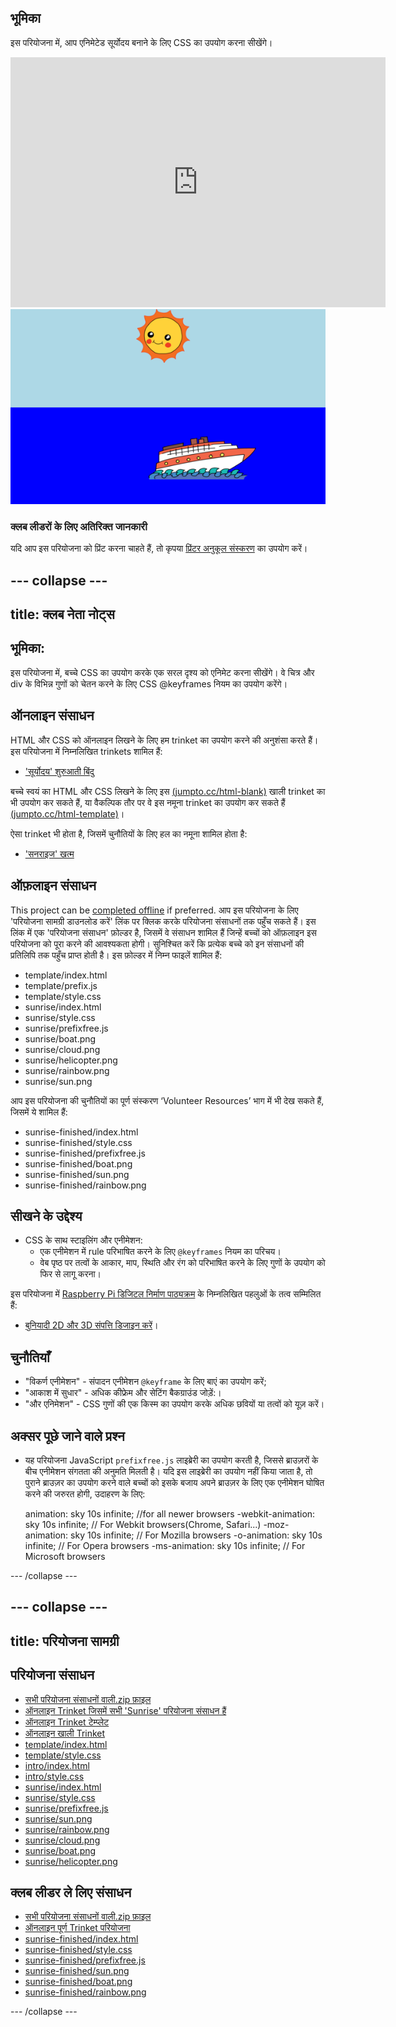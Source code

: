 ## भूमिका

इस परियोजना में, आप एनिमेटेड सूर्योदय बनाने के लिए CSS का उपयोग करना सीखेंगे।

<div class="trinket">
  <iframe src="https://trinket.io/embed/html/abcc0284a3?outputOnly=true&start=result" width="600" height="400" frameborder="0" marginwidth="0" marginheight="0" allowfullscreen>
  </iframe>
  <img src="images/sunrise-final.png">
</div>

### क्लब लीडरों के लिए अतिरिक्त जानकारी

यदि आप इस परियोजना को प्रिंट करना चाहते हैं, तो कृपया [प्रिंटर अनुकूल संस्करण](https://projects.raspberrypi.org/en/projects/sunrise/print) का उपयोग करें।

## \--- collapse \---

## title: क्लब नेता नोट्स

## भूमिका:

इस परियोजना में, बच्चे CSS का उपयोग करके एक सरल दृश्य को एनिमेट करना सीखेंगे। वे चित्र और div के विभिन्न गुणों को चेतन करने के लिए CSS @keyframes नियम का उपयोग करेंगे।

## ऑनलाइन संसाधन

HTML और CSS को ऑनलाइन लिखने के लिए हम trinket का उपयोग करने की अनुशंसा करते हैं। इस परियोजना में निम्नलिखित trinkets शामिल हैं:

+ ['सूर्योदय' शुरुआती बिंदु](http://jumpto.cc/web-sunrise)

बच्चे स्वयं का HTML और CSS लिखने के लिए इस [(jumpto.cc/html-blank)](http://jumpto.cc/html-blank) खाली trinket का भी उपयोग कर सकते हैं, या वैकल्पिक तौर पर वे इस नमूना trinket का उपयोग कर सकते हैं [(jumpto.cc/html-template)](http://jumpto.cc/html-template)।

ऐसा trinket भी होता है, जिसमें चुनौतियों के लिए हल का नमूना शामिल होता है:

+ ['सनराइज' खत्म](https://trinket.io/html/abcc0284a3)

## ऑफ़लाइन संसाधन

This project can be [completed offline](https://rpf.io/html-offline) if preferred. आप इस परियोजना के लिए 'परियोजना सामग्री डाउनलोड करें' लिंक पर क्लिक करके परियोजना संसाधनों तक पहुँच सकते हैं। इस लिंक में एक 'परियोजना संसाधन' फ़ोल्डर है, जिसमें वे संसाधन शामिल हैं जिन्हें बच्चों को ऑफ़लाइन इस परियोजना को पूरा करने की आवश्यकता होगी। सुनिश्चित करें कि प्रत्येक बच्चे को इन संसाधनों की प्रतिलिपि तक पहुँच प्राप्त होती है। इस फ़ोल्डर में निम्न फाइलें शामिल हैं:

+ template/index.html
+ template/prefix.js
+ template/style.css
+ sunrise/index.html
+ sunrise/style.css
+ sunrise/prefixfree.js
+ sunrise/boat.png
+ sunrise/cloud.png
+ sunrise/helicopter.png
+ sunrise/rainbow.png
+ sunrise/sun.png

आप इस परियोजना की चुनौतियों का पूर्ण संस्करण ‘Volunteer Resources’ भाग में भी देख सकते हैं, जिसमें ये शामिल हैं:

+ sunrise-finished/index.html
+ sunrise-finished/style.css
+ sunrise-finished/prefixfree.js
+ sunrise-finished/boat.png
+ sunrise-finished/sun.png
+ sunrise-finished/rainbow.png

## सीखने के उद्देश्य

+ CSS के साथ स्टाइलिंग और एनीमेशन: 
    + एक एनीमेशन में rule परिभाषित करने के लिए `@keyframes` नियम का परिचय।
    + वेब पृष्ठ पर तत्वों के आकार, माप, स्थिति और रंग को परिभाषित करने के लिए गुणों के उपयोग को फिर से लागू करना।

इस परियोजना में [Raspberry Pi डिजिटल निर्माण पाठ्यक्रम](http://rpf.io/curriculum) के निम्नलिखित पहलुओं के तत्व सम्मिलित हैं:

+ [बुनियादी 2D और 3D संपत्ति डिजाइन करें](https://www.raspberrypi.org/curriculum/design/creator)।

## चुनौतियाँ

+ "विकर्ण एनीमेशन" - संपादन एनीमेशन `@keyframe` के लिए बाएं का उपयोग करें;
+ "आकाश में सुधार" - अधिक कीफ्रेम और सेटिंग बैकग्राउंड जोड़ें:।
+ "और एनिमेशन" - CSS गुणों की एक किस्म का उपयोग करके अधिक छवियों या तत्वों को यूज़ करें। 

## अक्सर पूछे जाने वाले प्रश्न

+ यह परियोजना JavaScript `prefixfree.js` लाइब्रेरी का उपयोग करती है, जिससे ब्राउज़रों के बीच एनीमेशन संगतता की अनुमति मिलती है। यदि इस लाइब्रेरी का उपयोग नहीं किया जाता है, तो पुराने ब्राउज़र का उपयोग करने वाले बच्चों को इसके बजाय अपने ब्राउज़र के लिए एक एनीमेशन घोषित करने की जरुरत होगी, उदाहरण के लिए:

    animation: sky 10s infinite;            //for all newer browsers
    -webkit-animation: sky 10s infinite;    // For Webkit browsers(Chrome, Safari...)
    -moz-animation: sky 10s infinite;       // For Mozilla browsers
    -o-animation: sky 10s infinite;         // For Opera browsers
    -ms-animation: sky 10s infinite;        // For Microsoft browsers 
    

\--- /collapse \---

## \--- collapse \---

## title: परियोजना सामग्री

## परियोजना संसाधन

+ [सभी परियोजना संसाधनों वाली.zip फ़ाइल](https://github.com/raspberrypilearning/sunrise/raw/master/en/resources/sunrise-project-resources.zip)
+ [ऑनलाइन Trinket जिसमें सभी 'Sunrise' परियोजना संसाधन हैं](http://jumpto.cc/web-sunrise)
+ [ऑनलाइन Trinket टेम्प्लेट](http://jumpto.cc/trinket-template)
+ [ऑनलाइन खाली Trinket](http://jumpto.cc/trinket-blank)
+ [template/index.html](https://github.com/raspberrypilearning/sunrise/raw/master/en/resources/template-index.html)
+ [template/style.css](https://github.com/raspberrypilearning/sunrise/raw/master/en/resources/template-style.css)
+ [intro/index.html](https://github.com/raspberrypilearning/sunrise/raw/master/en/resources/intro-index.html)
+ [intro/style.css](https://github.com/raspberrypilearning/sunrise/raw/master/en/resources/intro-style.css)
+ [sunrise/index.html](https://github.com/raspberrypilearning/sunrise/raw/master/en/resources/sunrise-index.html)
+ [sunrise/style.css](https://github.com/raspberrypilearning/sunrise/raw/master/en/resources/sunrise-style.css)
+ [sunrise/prefixfree.js](https://github.com/raspberrypilearning/sunrise/raw/master/en/resources/sunrise-prefixfree.js)
+ [sunrise/sun.png](https://github.com/raspberrypilearning/sunrise/raw/master/en/resources/sunrise-sun.png)
+ [sunrise/rainbow.png](https://github.com/raspberrypilearning/sunrise/raw/master/en/resources/sunrise-rainbow.png)
+ [sunrise/cloud.png](https://github.com/raspberrypilearning/sunrise/raw/master/en/resources/sunrise-cloud.png)
+ [sunrise/boat.png](https://github.com/raspberrypilearning/sunrise/raw/master/en/resources/sunrise-boat.png)
+ [sunrise/helicopter.png](https://github.com/raspberrypilearning/sunrise/raw/master/en/resources/sunrise-helicopter.png)

## क्लब लीडर ले लिए संसाधन

+ [सभी परियोजना संसाधनों वाली.zip फ़ाइल](https://github.com/raspberrypilearning/sunrise/raw/master/en/resources/sunrise-volunteer-resources.zip)
+ [ऑनलाइन पूर्ण Trinket परियोजना](https://trinket.io/html/abcc0284a3)
+ [sunrise-finished/index.html](https://github.com/raspberrypilearning/sunrise/raw/master/en/resources/sunrise-finished-index.html)
+ [sunrise-finished/style.css](https://github.com/raspberrypilearning/sunrise/raw/master/en/resources/sunrise-finished-style.css)
+ [sunrise-finished/prefixfree.js](https://github.com/raspberrypilearning/sunrise/raw/master/en/resources/sunrise-finished-prefixfree.js)
+ [sunrise-finished/sun.png](https://github.com/raspberrypilearning/sunrise/raw/master/en/resources/sunrise-finished-sun.png)
+ [sunrise-finished/boat.png](https://github.com/raspberrypilearning/sunrise/raw/master/en/resources/sunrise-finished-boat.png)
+ [sunrise-finished/rainbow.png](https://github.com/raspberrypilearning/sunrise/raw/master/en/resources/sunrise-finished-rainbow.png)

\--- /collapse \---
